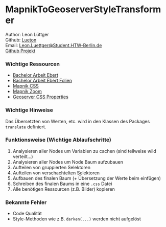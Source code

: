 # MapnikToGeoserverStyleTransformer

Author: Leon Lüttger   
Github: [Lueton](https://github.com/Lueton)  
Email: Leon.Luettger@Student.HTW-Berlin.de  
[Github Projekt](https://github.com/Lueton/MapnikToGeoserverStyleTransformer)

### Wichtige Ressourcen
* [Bachelor Arbeit Ebert](http://www.sharksystem.net/htw/FP_ICW_BA_MA/2019_Ebert_Bachelorarbeit.pdf)
* [Bachelor Arbeit Ebert Folien](http://www.sharksystem.net/htw/FP_ICW_BA_MA/2019_Ebert_Bachelorarbeit_Folien.pdf)
* [Mapnik CSS](https://github.com/gravitystorm/openstreetmap-carto)
* [Mapnik Zoom](https://github.com/openstreetmap/mapnik-stylesheets/blob/master/zoom-to-scale.txt)
* [Geoserver CSS Properties](https://docs.geoserver.org/stable/en/user/styling/css/properties.html#css-properties)

### Wichtige Hinweise
Das Übersetzten von Werten, etc. wird in den Klassen des Packages `translate` definiert.

### Funktionsweise (Wichtige Ablaufschritte)
1. Analysieren aller Nodes um Variablen zu cachen (sind teilweise wild verteilt...)
2. Analysieren aller Nodes um Node Baum aufzubauen
3. Aufteilen von gruppierten Selektoren
4. Aufteilen von verschachtelten Selektoren
5. Aufbauen des finalen Baum (+ Übersetzung der Werte beim einfügen)
6. Schreiben des finalen Baums in eine `.css` Datei
7. Alle benötigen Ressourcen (z.B. Bilder) kopieren

### Bekannte Fehler
* Code Qualität
* Style-Methoden wie z.B. `darken(...)` werden nicht aufgelöst
